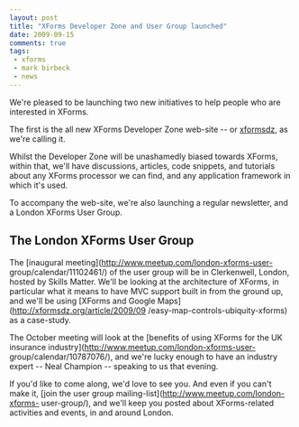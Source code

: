 ```yaml
---
layout: post
title: "XForms Developer Zone and User Group launched"
date: 2009-09-15
comments: true
tags:
 - xforms
 - mark birbeck
 - news
---
```

We're pleased to be launching two new initiatives to help people who are
interested in XForms.

<!-- more -->

  
The first is the all new XForms Developer Zone web-site -- or
[xformsdz](http://xformsdz.org), as we're calling it.

  
Whilst the Developer Zone will be unashamedly biased towards XForms, within
that, we'll have discussions, articles, code snippets, and tutorials about any
XForms processor we can find, and any application framework in which it's
used.

  
To accompany the web-site, we're also launching a regular newsletter, and a
London XForms User Group.

  

## The London XForms User Group

  
  
The [inaugural meeting](http://www.meetup.com/london-xforms-user-
group/calendar/11102461/) of the user group will be in Clerkenwell, London,
hosted by Skills Matter. We'll be looking at the architecture of XForms, in
particular what it means to have MVC support built in from the ground up, and
we'll be using [XForms and Google Maps](http://xformsdz.org/article/2009/09
/easy-map-controls-ubiquity-xforms) as a case-study.

  
The October meeting will look at the [benefits of using XForms for the UK
insurance industry](http://www.meetup.com/london-xforms-user-
group/calendar/10787076/), and we're lucky enough to have an industry expert
-- Neal Champion -- speaking to us that evening.

  
If you'd like to come along, we'd love to see you. And even if you can't make
it, [join the user group mailing-list](http://www.meetup.com/london-xforms-
user-group/), and we'll keep you posted about XForms-related activities and
events, in and around London.

